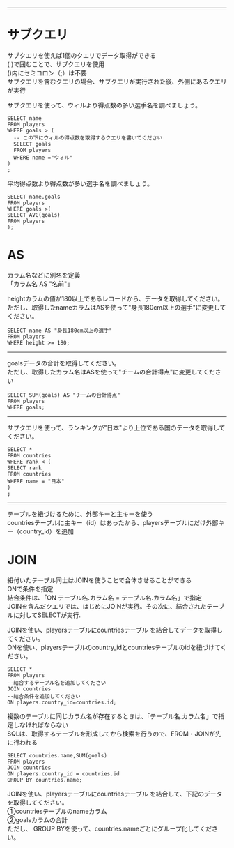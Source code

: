 ***
# サブクエリ  
サブクエリを使えば1個のクエリでデータ取得ができる  
( )で囲むことで、サブクエリを使用  
()内にセミコロン（;）は不要  
サブクエリを含むクエリの場合、サブクエリが実行された後、外側にあるクエリが実行 

サブクエリを使って、ウィルより得点数の多い選手名を調べましょう。  
```
SELECT name
FROM players
WHERE goals > (
  -- この下にウィルの得点数を取得するクエリを書いてください
  SELECT goals
  FROM players
  WHERE name ="ウィル" 
)
;
```

平均得点数より得点数が多い選手名を調べましょう。  
```
SELECT name,goals
FROM players
WHERE goals >(
SELECT AVG(goals)
FROM players
);
```
# AS  
カラム名などに別名を定義  
「カラム名 AS "名前"」  

heightカラムの値が180以上であるレコードから、データを取得してください。  
ただし、取得したnameカラムはASを使って"身長180cm以上の選手"に変更してください。  
```
SELECT name AS "身長180cm以上の選手"
FROM players
WHERE height >= 180;
```
***
goalsデータの合計を取得してください。  
ただし、取得したカラム名はASを使って"チームの合計得点"に変更してください  
```
SELECT SUM(goals) AS "チームの合計得点"
FROM players
WHERE goals;
```
***

サブクエリを使って、ランキングが"日本"より上位である国のデータを取得してください。  
```
SELECT *
FROM countries
WHERE rank < (
SELECT rank
FROM countries
WHERE name = "日本" 
)
;
```
***
テーブルを紐づけるために、外部キーと主キーを使う  
countriesテーブルに主キー（id）はあったから、playersテーブルにだけ外部キー（country_id）を追加  
# JOIN  
紐付いたテーブル同士はJOINを使うことで合体させることができる  
ONで条件を指定  
結合条件は、「ON テーブル名.カラム名 = テーブル名.カラム名」で指定  
JOINを含んだクエリでは、はじめにJOINが実行。その次に、結合されたテーブルに対してSELECTが実行.  

JOINを使い、playersテーブルにcountriesテーブル を結合してデータを取得してください。  
ONを使い、playersテーブルのcountry_idとcountriesテーブルのidを紐づけてください。  
```
SELECT *
FROM players
--結合するテーブル名を追加してください
JOIN countries
--結合条件を追加してください
ON players.country_id=countries.id;
```
複数のテーブルに同じカラム名が存在するときは、「テーブル名.カラム名」で指定しなければならない  
SQLは、取得するテーブルを形成してから検索を行うので、FROM・JOINが先に行われる  

```
SELECT countries.name,SUM(goals)
FROM players
JOIN countries
ON players.country_id = countries.id
GROUP BY countries.name;
```
JOINを使い、playersテーブルにcountriesテーブル を結合して、下記のデータを取得してください。  
①countriesテーブルのnameカラム  
②goalsカラムの合計  
ただし、 GROUP BYを使って、countries.nameごとにグループ化してください。  
